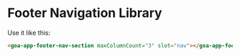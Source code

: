 # Footer Navigation Library

Use it like this:
```html
<goa-app-footer-nav-section maxColumnCount="3" slot="nav"></goa-app-footer-nav-section>
```
